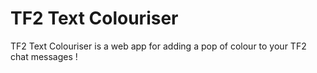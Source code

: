 # TF2 Text Colouriser

TF2 Text Colouriser is a web app for adding a pop of colour to your TF2 chat messages !
